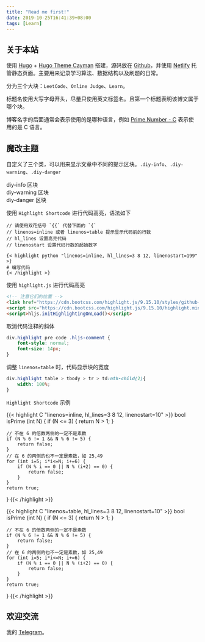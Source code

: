 ```yaml
---
title: "Read me first!"
date: 2019-10-25T16:41:39+08:00
tags: [Learn]
---
```


## 关于本站

使用 [Hugo](https://gohugo.io/) + [Hugo Theme Cayman](https://themes.gohugo.io/cayman-hugo-theme/) 搭建，源码放在 [Github](https://github.com/threegeese/dsaa/)，并使用 [Netlify](https://netlify.com/) 托管静态页面。主要用来记录学习算法、数据结构以及刷题的日常。

分为三个大块：`LeetCode`、`Online Judge`、`Learn`。

标题名使用大写字母开头，尽量只使用英文标签名。且第一个标题表明该博文属于哪个块。

博客名字的后面通常会表示使用的是哪种语言，例如 [Prime Number - C](/oj/prime-number/) 表示使用的是 C 语言。

## 魔改主题

自定义了三个类，可以用来显示文章中不同的提示区块。`.diy-info`、`.diy-warning`、`.diy-danger`

<div class="diy-info">
diy-info 区块
</div>
<div class="diy-warning">
diy-warning 区块
</div>
<div class="diy-danger">
diy-danger 区块
</div>

使用 `Highlight Shortcode` 进行代码高亮，语法如下

```
// 请使用双花括号 `{{` 代替下面的 `{`
// linenos=inline 或者 linenos=table 提示显示代码前的行数
// hl_lines 设置高亮代码
// linenostart 设置代码行数的起始数字

{< highlight python "linenos=inline, hl_lines=3 8 12, linenostart=199" >}
# 编写代码
{< /highlight >}
```

使用 `highlight.js` 进行代码高亮

``` HTML
<!-- 注意它们的位置 -->
<link href="https://cdn.bootcss.com/highlight.js/9.15.10/styles/github-gist.min.css" rel="stylesheet">
<script src="https://cdn.bootcss.com/highlight.js/9.15.10/highlight.min.js"></script>
<script>hljs.initHighlightingOnLoad()</script>
```

取消代码注释的斜体

``` CSS
div.highlight pre code .hljs-comment {
    font-style: normal;
    font-size: 14px;
}
```

调整 `linenos=table` 时，代码显示块的宽度

``` CSS
div.highlight table > tbody > tr > td:nth-child(2){
    width: 100%;
}
```

`Highlight Shortcode` 示例

{{< highlight C "linenos=inline, hl_lines=3 8 12, linenostart=10" >}}
bool isPrime (int N) {
    if (N <= 3) {
        return N > 1;
    }

    // 不在 6 的倍数两侧的一定不是素数
    if (N % 6 != 1 && N % 6 != 5) {
        return false;
    }
    // 在 6 的两侧的也不一定是素数，如 25,49
    for (int i=5; i*i<=N; i+=6) {
        if (N % i == 0 || N % (i+2) == 0) {
            return false;
        }
    }
    return true;
}
{{< /highlight >}}

{{< highlight C "linenos=table, hl_lines=3 8 12, linenostart=10" >}}
bool isPrime (int N) {
    if (N <= 3) {
        return N > 1;
    }

    // 不在 6 的倍数两侧的一定不是素数
    if (N % 6 != 1 && N % 6 != 5) {
        return false;
    }
    // 在 6 的两侧的也不一定是素数，如 25,49
    for (int i=5; i*i<=N; i+=6) {
        if (N % i == 0 || N % (i+2) == 0) {
            return false;
        }
    }
    return true;
}
{{< /highlight >}}

## 欢迎交流

我的 [Telegram](https://t.me/xcing)。